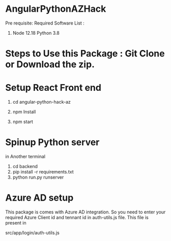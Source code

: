 # AngularPythonAZHack
 Pre requisite: Required Software List :

1. Node 12.18
Python 3.8 

# Steps to Use this Package : Git Clone or Download the zip.
# Setup React Front end

1. cd angular-python-hack-az

2. npm Install
3. npm start
# Spinup Python server
in Another terminal

1. cd backend
2. pip install -r requirements.txt
3. python run.py runserver

# Azure AD setup
This package is comes with Azure AD integration. So you need to enter your required Azure Client id and tennant id in auth-utils.js file. This file is present in

src/app/login/auth-utils.js

